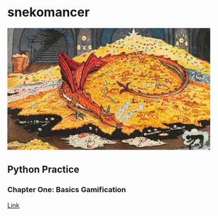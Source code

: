 # snekomancer

![Smaug the Worm](/images/snek.png)

## Python Practice

### Chapter One: Basics Gamification

[Link](/Chapter%201:%20Basics%20Gamification/)
